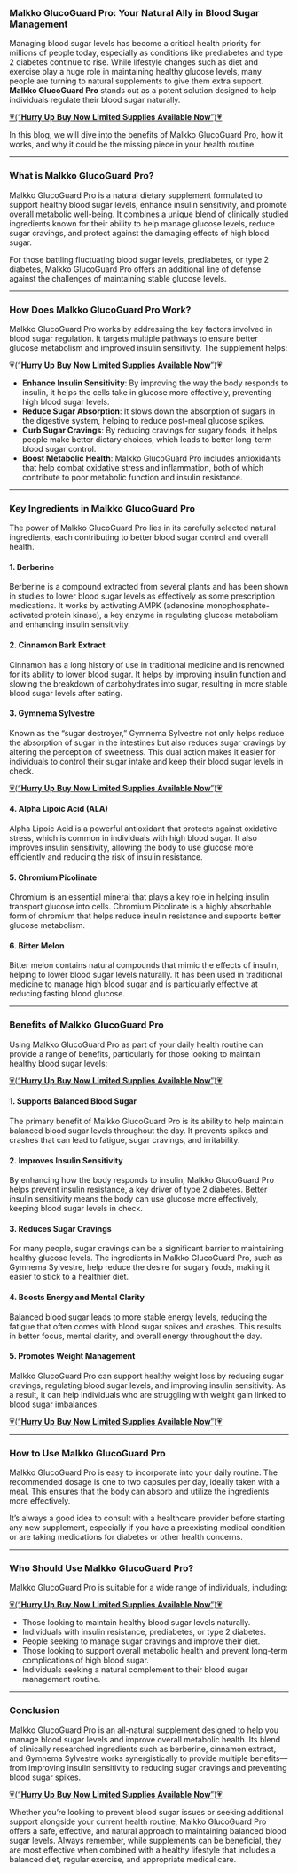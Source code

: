 <div class="flex-shrink-0 flex flex-col relative items-end">&nbsp;</div>
<div class="group/conversation-turn relative flex w-full min-w-0 flex-col agent-turn">
<div class="flex-col gap-1 md:gap-3">
<div class="flex max-w-full flex-col flex-grow">
<div class="min-h-8 text-message flex w-full flex-col items-end gap-2 whitespace-normal break-words [.text-message+&amp;]:mt-5" dir="auto" data-message-author-role="assistant" data-message-id="e590faf5-d9dd-4728-836a-2352615415b3" data-message-model-slug="gpt-4o">
<div class="flex w-full flex-col gap-1 empty:hidden first:pt-[3px]">
<div class="markdown prose w-full break-words dark:prose-invert light">
<h3>Malkko GlucoGuard Pro: Your Natural Ally in Blood Sugar Management</h3>
<p>Managing blood sugar levels has become a critical health priority for millions of people today, especially as conditions like prediabetes and type 2 diabetes continue to rise. While lifestyle changes such as diet and exercise play a huge role in maintaining healthy glucose levels, many people are turning to natural supplements to give them extra support. <strong>Malkko GlucoGuard Pro</strong> stands out as a potent solution designed to help individuals regulate their blood sugar naturally.</p>
<p><a href="https://allsupplement.org/malkko-gluco-guard-pro/">💗(&ldquo;𝐇𝐮𝐫𝐫𝐲 𝐔𝐩 𝐁𝐮𝐲 𝐍𝐨𝐰 𝐋𝐢𝐦𝐢𝐭𝐞𝐝 𝐒𝐮𝐩𝐩𝐥𝐢𝐞𝐬 𝐀𝐯𝐚𝐢𝐥𝐚𝐛𝐥𝐞 𝐍𝐨𝐰&rdquo;)💗</a></p>
<p>In this blog, we will dive into the benefits of Malkko GlucoGuard Pro, how it works, and why it could be the missing piece in your health routine.</p>
<hr />
<h3>What is Malkko GlucoGuard Pro?</h3>
<p>Malkko GlucoGuard Pro is a natural dietary supplement formulated to support healthy blood sugar levels, enhance insulin sensitivity, and promote overall metabolic well-being. It combines a unique blend of clinically studied ingredients known for their ability to help manage glucose levels, reduce sugar cravings, and protect against the damaging effects of high blood sugar.</p>
<p>For those battling fluctuating blood sugar levels, prediabetes, or type 2 diabetes, Malkko GlucoGuard Pro offers an additional line of defense against the challenges of maintaining stable glucose levels.</p>
<hr />
<h3>How Does Malkko GlucoGuard Pro Work?</h3>
<p>Malkko GlucoGuard Pro works by addressing the key factors involved in blood sugar regulation. It targets multiple pathways to ensure better glucose metabolism and improved insulin sensitivity. The supplement helps:</p>
<p><a href="https://allsupplement.org/malkko-gluco-guard-pro/">💗(&ldquo;𝐇𝐮𝐫𝐫𝐲 𝐔𝐩 𝐁𝐮𝐲 𝐍𝐨𝐰 𝐋𝐢𝐦𝐢𝐭𝐞𝐝 𝐒𝐮𝐩𝐩𝐥𝐢𝐞𝐬 𝐀𝐯𝐚𝐢𝐥𝐚𝐛𝐥𝐞 𝐍𝐨𝐰&rdquo;)💗</a></p>
<ul>
<li><strong>Enhance Insulin Sensitivity</strong>: By improving the way the body responds to insulin, it helps the cells take in glucose more effectively, preventing high blood sugar levels.</li>
<li><strong>Reduce Sugar Absorption</strong>: It slows down the absorption of sugars in the digestive system, helping to reduce post-meal glucose spikes.</li>
<li><strong>Curb Sugar Cravings</strong>: By reducing cravings for sugary foods, it helps people make better dietary choices, which leads to better long-term blood sugar control.</li>
<li><strong>Boost Metabolic Health</strong>: Malkko GlucoGuard Pro includes antioxidants that help combat oxidative stress and inflammation, both of which contribute to poor metabolic function and insulin resistance.</li>
</ul>
<hr />
<h3>Key Ingredients in Malkko GlucoGuard Pro</h3>
<p>The power of Malkko GlucoGuard Pro lies in its carefully selected natural ingredients, each contributing to better blood sugar control and overall health.</p>
<h4>1. <strong>Berberine</strong></h4>
<p>Berberine is a compound extracted from several plants and has been shown in studies to lower blood sugar levels as effectively as some prescription medications. It works by activating AMPK (adenosine monophosphate-activated protein kinase), a key enzyme in regulating glucose metabolism and enhancing insulin sensitivity.</p>
<h4>2. <strong>Cinnamon Bark Extract</strong></h4>
<p>Cinnamon has a long history of use in traditional medicine and is renowned for its ability to lower blood sugar. It helps by improving insulin function and slowing the breakdown of carbohydrates into sugar, resulting in more stable blood sugar levels after eating.</p>
<h4>3. <strong>Gymnema Sylvestre</strong></h4>
<p>Known as the &ldquo;sugar destroyer,&rdquo; Gymnema Sylvestre not only helps reduce the absorption of sugar in the intestines but also reduces sugar cravings by altering the perception of sweetness. This dual action makes it easier for individuals to control their sugar intake and keep their blood sugar levels in check.</p>
<p><a href="https://allsupplement.org/malkko-gluco-guard-pro/">💗(&ldquo;𝐇𝐮𝐫𝐫𝐲 𝐔𝐩 𝐁𝐮𝐲 𝐍𝐨𝐰 𝐋𝐢𝐦𝐢𝐭𝐞𝐝 𝐒𝐮𝐩𝐩𝐥𝐢𝐞𝐬 𝐀𝐯𝐚𝐢𝐥𝐚𝐛𝐥𝐞 𝐍𝐨𝐰&rdquo;)💗</a></p>
<h4>4. <strong>Alpha Lipoic Acid (ALA)</strong></h4>
<p>Alpha Lipoic Acid is a powerful antioxidant that protects against oxidative stress, which is common in individuals with high blood sugar. It also improves insulin sensitivity, allowing the body to use glucose more efficiently and reducing the risk of insulin resistance.</p>
<h4>5. <strong>Chromium Picolinate</strong></h4>
<p>Chromium is an essential mineral that plays a key role in helping insulin transport glucose into cells. Chromium Picolinate is a highly absorbable form of chromium that helps reduce insulin resistance and supports better glucose metabolism.</p>
<h4>6. <strong>Bitter Melon</strong></h4>
<p>Bitter melon contains natural compounds that mimic the effects of insulin, helping to lower blood sugar levels naturally. It has been used in traditional medicine to manage high blood sugar and is particularly effective at reducing fasting blood glucose.</p>
<hr />
<h3>Benefits of Malkko GlucoGuard Pro</h3>
<p>Using Malkko GlucoGuard Pro as part of your daily health routine can provide a range of benefits, particularly for those looking to maintain healthy blood sugar levels:</p>
<p><strong></strong></p>
<p><a href="https://allsupplement.org/malkko-gluco-guard-pro/">💗(&ldquo;𝐇𝐮𝐫𝐫𝐲 𝐔𝐩 𝐁𝐮𝐲 𝐍𝐨𝐰 𝐋𝐢𝐦𝐢𝐭𝐞𝐝 𝐒𝐮𝐩𝐩𝐥𝐢𝐞𝐬 𝐀𝐯𝐚𝐢𝐥𝐚𝐛𝐥𝐞 𝐍𝐨𝐰&rdquo;)💗</a></p>
<h4>1. <strong>Supports Balanced Blood Sugar</strong></h4>
<p>The primary benefit of Malkko GlucoGuard Pro is its ability to help maintain balanced blood sugar levels throughout the day. It prevents spikes and crashes that can lead to fatigue, sugar cravings, and irritability.</p>
<h4>2. <strong>Improves Insulin Sensitivity</strong></h4>
<p>By enhancing how the body responds to insulin, Malkko GlucoGuard Pro helps prevent insulin resistance, a key driver of type 2 diabetes. Better insulin sensitivity means the body can use glucose more effectively, keeping blood sugar levels in check.</p>
<h4>3. <strong>Reduces Sugar Cravings</strong></h4>
<p>For many people, sugar cravings can be a significant barrier to maintaining healthy glucose levels. The ingredients in Malkko GlucoGuard Pro, such as Gymnema Sylvestre, help reduce the desire for sugary foods, making it easier to stick to a healthier diet.</p>
<h4>4. <strong>Boosts Energy and Mental Clarity</strong></h4>
<p>Balanced blood sugar leads to more stable energy levels, reducing the fatigue that often comes with blood sugar spikes and crashes. This results in better focus, mental clarity, and overall energy throughout the day.</p>
<h4>5. <strong>Promotes Weight Management</strong></h4>
<p>Malkko GlucoGuard Pro can support healthy weight loss by reducing sugar cravings, regulating blood sugar levels, and improving insulin sensitivity. As a result, it can help individuals who are struggling with weight gain linked to blood sugar imbalances.</p>
<p><a href="https://allsupplement.org/malkko-gluco-guard-pro/">💗(&ldquo;𝐇𝐮𝐫𝐫𝐲 𝐔𝐩 𝐁𝐮𝐲 𝐍𝐨𝐰 𝐋𝐢𝐦𝐢𝐭𝐞𝐝 𝐒𝐮𝐩𝐩𝐥𝐢𝐞𝐬 𝐀𝐯𝐚𝐢𝐥𝐚𝐛𝐥𝐞 𝐍𝐨𝐰&rdquo;)💗</a></p>
<hr />
<h3>How to Use Malkko GlucoGuard Pro</h3>
<p>Malkko GlucoGuard Pro is easy to incorporate into your daily routine. The recommended dosage is one to two capsules per day, ideally taken with a meal. This ensures that the body can absorb and utilize the ingredients more effectively.</p>
<p>It&rsquo;s always a good idea to consult with a healthcare provider before starting any new supplement, especially if you have a preexisting medical condition or are taking medications for diabetes or other health concerns.</p>
<hr />
<h3>Who Should Use Malkko GlucoGuard Pro?</h3>
<p>Malkko GlucoGuard Pro is suitable for a wide range of individuals, including:</p>
<p><strong></strong></p>
<p><a href="https://allsupplement.org/malkko-gluco-guard-pro/">💗(&ldquo;𝐇𝐮𝐫𝐫𝐲 𝐔𝐩 𝐁𝐮𝐲 𝐍𝐨𝐰 𝐋𝐢𝐦𝐢𝐭𝐞𝐝 𝐒𝐮𝐩𝐩𝐥𝐢𝐞𝐬 𝐀𝐯𝐚𝐢𝐥𝐚𝐛𝐥𝐞 𝐍𝐨𝐰&rdquo;)💗</a></p>
<ul>
<li>Those looking to maintain healthy blood sugar levels naturally.</li>
<li>Individuals with insulin resistance, prediabetes, or type 2 diabetes.</li>
<li>People seeking to manage sugar cravings and improve their diet.</li>
<li>Those looking to support overall metabolic health and prevent long-term complications of high blood sugar.</li>
<li>Individuals seeking a natural complement to their blood sugar management routine.</li>
</ul>
<hr />
<h3>Conclusion</h3>
<p>Malkko GlucoGuard Pro is an all-natural supplement designed to help you manage blood sugar levels and improve overall metabolic health. Its blend of clinically researched ingredients such as berberine, cinnamon extract, and Gymnema Sylvestre works synergistically to provide multiple benefits&mdash;from improving insulin sensitivity to reducing sugar cravings and preventing blood sugar spikes.</p>
<p><a href="https://allsupplement.org/malkko-gluco-guard-pro/">💗(&ldquo;𝐇𝐮𝐫𝐫𝐲 𝐔𝐩 𝐁𝐮𝐲 𝐍𝐨𝐰 𝐋𝐢𝐦𝐢𝐭𝐞𝐝 𝐒𝐮𝐩𝐩𝐥𝐢𝐞𝐬 𝐀𝐯𝐚𝐢𝐥𝐚𝐛𝐥𝐞 𝐍𝐨𝐰&rdquo;)💗</a></p>
<p>Whether you&rsquo;re looking to prevent blood sugar issues or seeking additional support alongside your current health routine, Malkko GlucoGuard Pro offers a safe, effective, and natural approach to maintaining balanced blood sugar levels. Always remember, while supplements can be beneficial, they are most effective when combined with a healthy lifestyle that includes a balanced diet, regular exercise, and appropriate medical care.</p>
</div>
</div>
</div>
</div>
</div>
</div>
